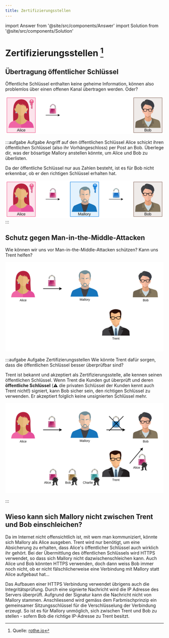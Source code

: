 ```yaml
---
title: Zertifizierungsstellen
---
```


import Answer from '@site/src/components/Answer'
import Solution from '@site/src/components/Solution'

# Zertifizierungsstellen [^1]

## Übertragung öffentlicher Schlüssel
Öffentliche Schlüssel enthalten keine geheime Information, können also problemlos über einen offenen Kanal übertragen werden. Oder?

![Angriff auf den öffentlichen Schlüssel](images/public-key-attack-1.svg)

:::aufgabe Aufgabe Angriff auf den öffentlichen Schlüssel
Alice schickt ihren öffentlichen Schlüssel (also ihr Vorhängeschloss) per Post an Bob. Überlege dir, was der bösartige Mallory anstellen könnte, um Alice und Bob zu überlisten.

<Answer type="text" webKey="5b4c5a94-b1fc-4dd6-9c99-65c907b258d4" />
<Solution webKey="c6892ee0-018c-498f-9bbd-185f0e3038d2">

Da der öffentliche Schlüssel nur aus Zahlen besteht, ist es für Bob nicht erkennbar, ob er den richtigen Schlüssel erhalten hat.

![Man-in-the-middle-Attacke](images/public-key-attack-2.svg)
</Solution>
:::

## Schutz gegen Man-in-the-Middle-Attacken
Wie können wir uns vor Man-in-the-Middle-Attacken schützen? Kann uns Trent helfen?


![Die Rolle von Trent](images/certificates-task.svg)

:::aufgabe Aufgabe Zertifizierungsstellen
Wie könnte Trent dafür sorgen, dass die öffentlichen Schlüssel besser überprüfbar sind?

<Answer type="text" webKey="a2ef63f4-8f01-4e78-8135-1eb43e4a09ed" />

<Solution webKey="c6892ee0-018c-498f-9bbd-185f0e3038d2">

Trent ist bekannt und akzeptiert als Zertifizierungsstelle, alle kennen seinen öffentlichen Schlüssel. Wenn Trent die Kunden gut überprüft und deren **öffentliche Schlüssel** (⚠️ die privaten Schlüssel der Kunden kennt auch Trent nicht!) signiert, kann Bob sicher sein, den richtigen Schlüssel zu verwenden. Er akzeptiert folglich keine unsignierten Schlüssel mehr.

![Schutz vor Man-in-the-Middle-Attacken](images/certificates.svg)

</Solution>
:::

## Wieso kann sich Mallory nicht zwischen Trent und Bob einschleichen?

Da im Internet nicht offensichtlich ist, mit wem man kommuniziert, könnte sich Mallory als Alice ausgeben. Trent wird nur benötigt, um eine Absicherung zu erhalten, dass Alice's öffentlicher Schlüssel auch wirklich ihr gehört. Bei der Übermittlung des öffentlichen Schlüssels wird HTTPS verwendet, so dass sich Mallory nicht dazwischenschleichen kann. Auch Alice und Bob könnten HTTPS verwenden, doch dann weiss Bob immer noch nicht, ob er nicht fälschlicherweise eine Verbindung mit Mallory statt Alice aufgebaut hat...

Das Aufbauen einer HTTPS Verbindung verwendet übrigens auch die Integritätsprüfung. Durch eine signierte Nachricht wird die IP Adresse des Servers überprüft. Aufgrund der Signatur kann die Nachricht nicht von Mallory stammen. Anschliessend wird gemäss dem Farbmischprinzip ein gemeinsamer Sitzungsschlüssel für die Verschlüsselung der Verbindung erzeugt. So ist es für Mallory unmöglich, sich zwischen Trent und Bob zu stellen - sofern Bob die richtige IP-Adresse zu Trent besitzt.

[^1]: Quelle: [rothe.io](https://rothe.io/?b=crypto&p=848484)

